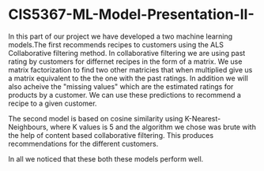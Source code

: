 # CIS5367-ML-Model-Presentation-II-

In this part of our project we have developed a two machine learning models.The first recommends recipes to customers using the ALS Collaborative filtering method. In collaborative filtering we are using past rating by customers for differnet recipes in the form of a matrix. We use matrix factorization to find two other matricies that when multiplied give us a matrix equivalent to the the one with the past ratings. In addition we will also acheive the "missing values" which are the estimated ratings for products by a customer. We can use these predictions to recommend a recipe to a given customer.

The second model is based on cosine similarity using K-Nearest-Neighbours, where K values is 5 and the algorithm we chose was brute with the help of content based collaborative filtering. This produces recommendations for the different customers.

In all we noticed that these both these models perform well.
